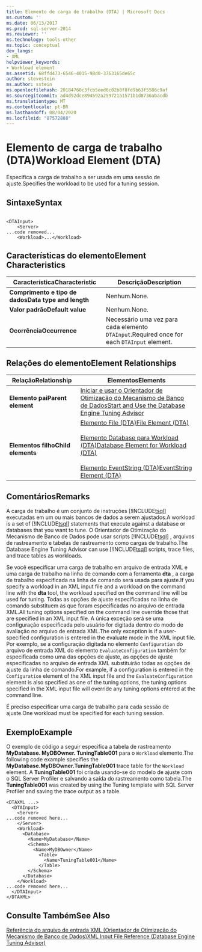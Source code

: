 ```yaml
---
title: Elemento de carga de trabalho (DTA) | Microsoft Docs
ms.custom: ''
ms.date: 06/13/2017
ms.prod: sql-server-2014
ms.reviewer: ''
ms.technology: tools-other
ms.topic: conceptual
dev_langs:
- XML
helpviewer_keywords:
- Workload element
ms.assetid: 68ffd473-6546-4015-98d0-3763165de65c
author: stevestein
ms.author: sstein
ms.openlocfilehash: 20184760c3fcb5eed6c02b8f8fd9b63f5586c9af
ms.sourcegitcommit: ad4d92dce894592a259721a1571b1d8736abacdb
ms.translationtype: MT
ms.contentlocale: pt-BR
ms.lasthandoff: 08/04/2020
ms.locfileid: "87572888"
---
```

# <a name="workload-element-dta"></a><span data-ttu-id="d11cf-102">Elemento de carga de trabalho (DTA)</span><span class="sxs-lookup"><span data-stu-id="d11cf-102">Workload Element (DTA)</span></span>
  <span data-ttu-id="d11cf-103">Especifica a carga de trabalho a ser usada em uma sessão de ajuste.</span><span class="sxs-lookup"><span data-stu-id="d11cf-103">Specifies the workload to be used for a tuning session.</span></span>  
  
## <a name="syntax"></a><span data-ttu-id="d11cf-104">Sintaxe</span><span class="sxs-lookup"><span data-stu-id="d11cf-104">Syntax</span></span>  
  
```  
  
<DTAInput>  
    <Server>  
...code removed...  
    <Workload>...</Workload>  
```  
  
## <a name="element-characteristics"></a><span data-ttu-id="d11cf-105">Características do elemento</span><span class="sxs-lookup"><span data-stu-id="d11cf-105">Element Characteristics</span></span>  
  
|<span data-ttu-id="d11cf-106">Característica</span><span class="sxs-lookup"><span data-stu-id="d11cf-106">Characteristic</span></span>|<span data-ttu-id="d11cf-107">Descrição</span><span class="sxs-lookup"><span data-stu-id="d11cf-107">Description</span></span>|  
|--------------------|-----------------|  
|<span data-ttu-id="d11cf-108">**Comprimento e tipo de dados**</span><span class="sxs-lookup"><span data-stu-id="d11cf-108">**Data type and length**</span></span>|<span data-ttu-id="d11cf-109">Nenhum.</span><span class="sxs-lookup"><span data-stu-id="d11cf-109">None.</span></span>|  
|<span data-ttu-id="d11cf-110">**Valor padrão**</span><span class="sxs-lookup"><span data-stu-id="d11cf-110">**Default value**</span></span>|<span data-ttu-id="d11cf-111">Nenhum.</span><span class="sxs-lookup"><span data-stu-id="d11cf-111">None.</span></span>|  
|<span data-ttu-id="d11cf-112">**Ocorrência**</span><span class="sxs-lookup"><span data-stu-id="d11cf-112">**Occurrence**</span></span>|<span data-ttu-id="d11cf-113">Necessário uma vez para cada elemento `DTAInput`.</span><span class="sxs-lookup"><span data-stu-id="d11cf-113">Required once for each `DTAInput` element.</span></span>|  
  
## <a name="element-relationships"></a><span data-ttu-id="d11cf-114">Relações do elemento</span><span class="sxs-lookup"><span data-stu-id="d11cf-114">Element Relationships</span></span>  
  
|<span data-ttu-id="d11cf-115">Relação</span><span class="sxs-lookup"><span data-stu-id="d11cf-115">Relationship</span></span>|<span data-ttu-id="d11cf-116">Elementos</span><span class="sxs-lookup"><span data-stu-id="d11cf-116">Elements</span></span>|  
|------------------|--------------|  
|<span data-ttu-id="d11cf-117">**Elemento pai**</span><span class="sxs-lookup"><span data-stu-id="d11cf-117">**Parent element**</span></span>|[<span data-ttu-id="d11cf-118">Iniciar e usar o Orientador de Otimização do Mecanismo de Banco de Dados</span><span class="sxs-lookup"><span data-stu-id="d11cf-118">Start and Use the Database Engine Tuning Advisor</span></span>](../../relational-databases/performance/start-and-use-the-database-engine-tuning-advisor.md)|  
|<span data-ttu-id="d11cf-119">**Elementos filho**</span><span class="sxs-lookup"><span data-stu-id="d11cf-119">**Child elements**</span></span>|[<span data-ttu-id="d11cf-120">Elemento File &#40;DTA&#41;</span><span class="sxs-lookup"><span data-stu-id="d11cf-120">File Element &#40;DTA&#41;</span></span>](file-element-dta.md)<br /><br /> [<span data-ttu-id="d11cf-121">Elemento Database para Workload &#40;DTA&#41;</span><span class="sxs-lookup"><span data-stu-id="d11cf-121">Database Element for Workload &#40;DTA&#41;</span></span>](database-element-for-workload-dta.md)<br /><br /> [<span data-ttu-id="d11cf-122">Elemento EventString &#40;DTA&#41;</span><span class="sxs-lookup"><span data-stu-id="d11cf-122">EventString Element &#40;DTA&#41;</span></span>](eventstring-element-dta.md)|  
  
## <a name="remarks"></a><span data-ttu-id="d11cf-123">Comentários</span><span class="sxs-lookup"><span data-stu-id="d11cf-123">Remarks</span></span>  
 <span data-ttu-id="d11cf-124">A carga de trabalho é um conjunto de instruções [!INCLUDE[tsql](../../includes/tsql-md.md)] executadas em um ou mais bancos de dados a serem ajustados.</span><span class="sxs-lookup"><span data-stu-id="d11cf-124">A workload is a set of [!INCLUDE[tsql](../../includes/tsql-md.md)] statements that execute against a database or databases that you want to tune.</span></span> <span data-ttu-id="d11cf-125">O Orientador de Otimização do Mecanismo de Banco de Dados pode usar scripts [!INCLUDE[tsql](../../includes/tsql-md.md)] , arquivos de rastreamento e tabelas de rastreamento como cargas de trabalho.</span><span class="sxs-lookup"><span data-stu-id="d11cf-125">The Database Engine Tuning Advisor can use [!INCLUDE[tsql](../../includes/tsql-md.md)] scripts, trace files, and trace tables as workloads.</span></span>  
  
 <span data-ttu-id="d11cf-126">Se você especificar uma carga de trabalho em arquivo de entrada XML e uma carga de trabalho na linha de comando com a ferramenta **dta** , a carga de trabalho especificada na linha de comando será usada para ajuste.</span><span class="sxs-lookup"><span data-stu-id="d11cf-126">If you specify a workload in an XML input file and a workload on the command line with the **dta** tool, the workload specified on the command line will be used for tuning.</span></span> <span data-ttu-id="d11cf-127">Todas as opções de ajuste especificadas na linha de comando substituem as que foram especificadas no arquivo de entrada XML.</span><span class="sxs-lookup"><span data-stu-id="d11cf-127">All tuning options specified on the command line override those that are specified in an XML input file.</span></span> <span data-ttu-id="d11cf-128">A única exceção será se uma configuração especificada pelo usuário for digitada dentro do modo de avaliação no arquivo de entrada XML.</span><span class="sxs-lookup"><span data-stu-id="d11cf-128">The only exception is if a user-specified configuration is entered in the evaluate mode in the XML input file.</span></span> <span data-ttu-id="d11cf-129">Por exemplo, se a configuração digitada no elemento `Configuration` do arquivo de entrada XML do elemento `EvaluateConfiguration` também for especificada como uma das opções de ajuste, as opções de ajuste especificadas no arquivo de entrada XML substituirão todas as opções de ajuste da linha de comando.</span><span class="sxs-lookup"><span data-stu-id="d11cf-129">For example, if a configuration is entered in the `Configuration` element of the XML input file and the `EvaluateConfiguration` element is also specified as one of the tuning options, the tuning options specified in the XML input file will override any tuning options entered at the command line.</span></span>  
  
 <span data-ttu-id="d11cf-130">É preciso especificar uma carga de trabalho para cada sessão de ajuste.</span><span class="sxs-lookup"><span data-stu-id="d11cf-130">One workload must be specified for each tuning session.</span></span>  
  
## <a name="example"></a><span data-ttu-id="d11cf-131">Exemplo</span><span class="sxs-lookup"><span data-stu-id="d11cf-131">Example</span></span>  
 <span data-ttu-id="d11cf-132">O exemplo de código a seguir especifica a tabela de rastreamento **MyDatabase. MyDBOwner. TuningTable001** para o `Workload` elemento.</span><span class="sxs-lookup"><span data-stu-id="d11cf-132">The following code example specifies the **MyDatabase.MyDBOwner.TuningTable001** trace table for the `Workload` element.</span></span> <span data-ttu-id="d11cf-133">A **TuningTable001** foi criada usando-se do modelo de ajuste com o SQL Server Profiler e salvando a saída do rastreamento como tabela.</span><span class="sxs-lookup"><span data-stu-id="d11cf-133">The **TuningTable001** was created by using the Tuning template with SQL Server Profiler and saving the trace output as a table.</span></span>  
  
```  
<DTAXML ...>  
  <DTAInput>  
    <Server>  
...code removed here...  
    </Server>  
    <Workload>  
      <Database>  
        <Name>MyDatabase</Name>  
        <Schema>  
          <Name>MyDBOwner</Name>  
            <Table>  
              <Name>TuningTable001</Name>  
            </Table>  
        </Schema>  
      </Database>  
    </Workload>  
...code removed here...  
  </DTAInput>  
</DTAXML>  
```  
  
## <a name="see-also"></a><span data-ttu-id="d11cf-134">Consulte Também</span><span class="sxs-lookup"><span data-stu-id="d11cf-134">See Also</span></span>  
 [<span data-ttu-id="d11cf-135">Referência do arquivo de entrada XML &#40;Orientador de Otimização do Mecanismo de Banco de Dados&#41;</span><span class="sxs-lookup"><span data-stu-id="d11cf-135">XML Input File Reference &#40;Database Engine Tuning Advisor&#41;</span></span>](xml-input-file-reference-database-engine-tuning-advisor.md)  
  
  

